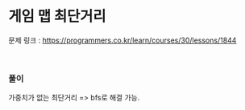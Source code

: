 게임 맵 최단거리
===

문제 링크 : https://programmers.co.kr/learn/courses/30/lessons/1844

<br>

### 풀이

가중치가 없는 최단거리 => bfs로 해결 가능.